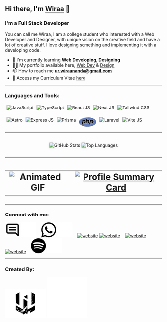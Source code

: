 ## Hi there, I'm [Wiraa](https://wiraananda.netlify.app/) 👋

### I'm a Full Stack Developer

You can call me Wiraa, I am a college student who interested with a Web Developer and Designer, with unique vision on the creative field and have a lot of creative stuff. I love designing something and implementing it with a developing code.

- 🌱 I'm currently learning **Web Developing, Designing**
- 👨‍💻 My portfolio available here, [Web Dev](https://wiraananda.netlify.app/) & [Design](https://drive.google.com/drive/folders/1PCoXXgTsoPNJ2nHo-EUKJ1tZTSyApa8v?usp=drive_link)
- 📫 How to reach me **ur.wiraananda@gmail.com**
- 📄 Access my Curriculum Vitae [here](https://drive.google.com/drive/folders/11trotJljSG86LNoPZl0nCCoi7VRn19iL?usp=drive_link)

---

### Languages and Tools:

[<img align="left" alt="JavaScript" height="30px" src="https://cdn.jsdelivr.net/gh/devicons/devicon/icons/javascript/javascript-original.svg" style="padding:5px 5px;" />](https://developer.mozilla.org/en-US/docs/Web/JavaScript)
[<img align="left" alt="TypeScript" height="30px" src="https://www.svgrepo.com/show/303600/typescript-logo.svg" style="padding:5px 5px;" />](https://www.typescriptlang.org/)
[<img align="left" alt="React JS" height="30px" src="https://cdn.jsdelivr.net/gh/devicons/devicon/icons/react/react-original.svg" style="padding:5px 5px;" />](https://reactjs.org/)
[<img align="left" alt="Next JS" height="30px" src="https://cdn.jsdelivr.net/gh/devicons/devicon/icons/nextjs/nextjs-original.svg" style="padding:5px 5px;" />](https://nextjs.org/)
[<img align="left" alt="Tailwind CSS" height="30px" src="https://www.svgrepo.com/show/374118/tailwind.svg" style="padding:5px 5px;" />](https://tailwindcss.com/)
[<img align="left" alt="Astro" height="30px" src="https://astro.build/assets/press/astro-icon-light-gradient.png" style="padding:5px 5px;" />](https://astro.build/)
[<img align="left" alt="Express JS" height="30px" src="https://upload.wikimedia.org/wikipedia/commons/6/64/Expressjs.png" style="padding:5px 5px;" />](https://expressjs.com/)
[<img align="left" alt="Prisma" height="30px" src="https://bestofjs.org/logos/prisma.dark.svg" style="padding:5px 5px;" />](https://www.prisma.io/docs/)
[<img align="left" alt="PHP" height="30px" src="https://github.com/php/web-php/blob/master/images/logos/new-php-logo.png" style="padding:5px 5px;" />](https://www.php.net/docs.php)
[<img align="left" alt="Laravel" height="30px" src="https://github.com/laravel/art/blob/master/laravel-logo.png" style="padding:5px 5px;" />](https://laravel.com/docs)
[<img align="left" alt="Vite JS" height="30px" src="https://upload.wikimedia.org/wikipedia/commons/f/f1/Vitejs-logo.svg" style="padding:5px 5px;" />](https://vitejs.dev/)
<br clear="left"/>

---

<br />
<div align="center">
  <picture>
    <source srcset="https://github-readme-stats.vercel.app/api?username=wira-ananda&show_icons=true&theme=github_dark&border_color=00000000" media="(prefers-color-scheme: dark)" />
    <img src="https://github-readme-stats.vercel.app/api?username=wira-ananda&show_icons=true&theme=default&border_color=00000000" alt="GitHub Stats" style="filter: drop-shadow(2px 2px 5px rgba(0, 0, 0, 0.1));" />
  </picture>
  <picture align="top">
    <source srcset="https://github-readme-stats.vercel.app/api/top-langs?username=wira-ananda&show_icons=true&layout=compact&theme=github_dark&border_color=00000000" media="(prefers-color-scheme: dark)" />
    <img src="https://github-readme-stats.vercel.app/api/top-langs?username=wira-ananda&show_icons=true&layout=compact&theme=default&border_color=00000000" alt="Top Languages" style="filter: drop-shadow(2px 2px 5px rgba(0, 0, 0, 0.1));" />
  </picture>
</div>
<br />

---

<h1 align="center">
  <table>
    <tr>
      <td>
        <img src="https://i.pinimg.com/originals/f9/57/6f/f9576fca9fc8ef79976a1d6327bbe9ae.gif" alt="Animated GIF" width="250px">
      </td>
      <td>
        <a href="https://github.com/wira-ananda">
          <img src="https://github-profile-summary-cards.vercel.app/api/cards/profile-details?username=wira-ananda&theme=tokyonight" alt="Profile Summary Card" />
        </a>
      </td>
    </tr>
  </table>
</h1>

---

### Connect with me:

[![website](./img/email-light.svg)](mailto:ur.wiraananda@gmail.com?subject=Hai👋#gh-light-mode-only)
[![website](./img/email-dark.svg)](mailto:ur.wiraananda@gmail.com?subject=Hai👋#gh-dark-mode-only)
&nbsp;&nbsp;
[![website](./img/wa-light.svg)](https://wa.me/62895632449666#gh-light-mode-only)
[![website](./img/wa-dark.svg)](https://wa.me/62895632449666#gh-dark-mode-only)
&nbsp;&nbsp;
[![website](./img/linkedin-light.svg)](https://www.linkedin.com/in/wira-ananda#gh-light-mode-only)
[![website](./img/linkedin-dark.svg)](https://www.linkedin.com/in/wira-ananda#gh-dark-mode-only)
&nbsp;&nbsp;
[![website](./img/instagram-light.svg)](https://instagram.com/wiraanandaa_#gh-light-mode-only)
[![website](./img/instagram-dark.svg)](https://instagram.com/wiraanandaa_#gh-dark-mode-only)
&nbsp;&nbsp;
[![website](./img/spotify-light.svg)](https://open.spotify.com/playlist/4J4KrkM449lN0q3vBWnQew#gh-light-mode-only)
[![website](./img/spotify-dark.svg)](https://open.spotify.com/playlist/4J4KrkM449lN0q3vBWnQew#gh-dark-mode-only)

---

### Created By:

[![website](./img/wiraa-light.svg)](https://wiraananda.netlify.app/#gh-light-mode-only)
[![website](./img/wiraa-dark.svg)](https://wiraananda.netlify.app/#gh-dark-mode-only)

[webdev]: https://wiraananda.netlify.app/
